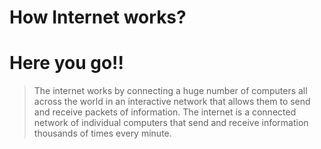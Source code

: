 # How Internet works?

# Here you go!!
>The internet works by connecting a huge number of computers all across the world in an interactive network that allows them to send and receive packets of information. The internet is a connected network of individual computers that send and receive information thousands of times every minute.


